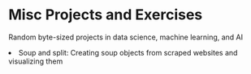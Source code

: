# Misc Projects and Exercises
Random byte-sized projects in data science, machine learning, and AI

<li>Soup and split: Creating soup objects from scraped websites and visualizing them</li>
